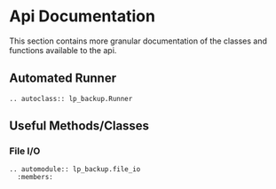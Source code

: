 # Api Documentation

This section contains more granular documentation of the classes and
functions available to the api.

## Automated Runner
```eval_rst
.. autoclass:: lp_backup.Runner
```



## Useful Methods/Classes



### File I/O
```eval_rst
.. automodule:: lp_backup.file_io
  :members:
```
